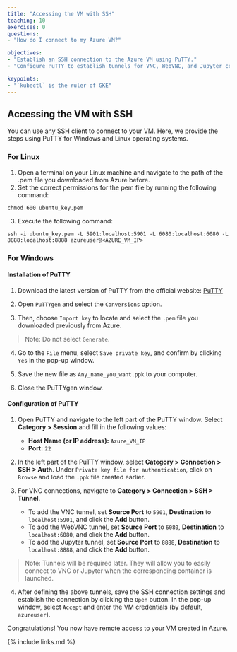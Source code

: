 ```yaml
---
title: "Accessing the VM with SSH"
teaching: 10
exercises: 0
questions:
- "How do I connect to my Azure VM?"

objectives:
- "Establish an SSH connection to the Azure VM using PuTTY."
- "Configure PuTTY to establish tunnels for VNC, WebVNC, and Jupyter connections"

keypoints:
- "`kubectl` is the ruler of GKE"
---
```


## Accessing the VM with SSH

You can use any SSH client to connect to your VM. Here, we provide the steps using PuTTY for Windows and Linux operating systems.

### For Linux
1. Open a terminal on your Linux machine and navigate to the path of the .pem file you downloaded from Azure before.
2. Set the correct permissions for the pem file by running the following command:

```
chmod 600 ubuntu_key.pem
````

3. Execute the following command:

```
ssh -i ubuntu_key.pem -L 5901:localhost:5901 -L 6080:localhost:6080 -L 8888:localhost:8888 azureuser@<AZURE_VM_IP>
```

### For Windows

#### Installation of PuTTY

1. Download the latest version of PuTTY from the official website: [PuTTY](https://www.putty.org/)

2. Open `PuTTYgen` and select the `Conversions` option. 
3. Then, choose `Import key` to locate and select the `.pem` file you downloaded previously from Azure. 

> Note: Do not select `Generate`.

4. Go to the `File` menu, select `Save private key`, and confirm by clicking `Yes` in the pop-up window.

5. Save the new file as `Any_name_you_want.ppk` to your computer.

6. Close the PuTTYgen window.

#### Configuration of PuTTY

1. Open PuTTY and navigate to the left part of the PuTTY window. Select **Category > Session** and fill in the following values:

    - **Host Name (or IP address):** `Azure_VM_IP`
    - **Port:** `22`

2. In the left part of the PuTTY window, select **Category > Connection > SSH > Auth**. Under `Private key file for authentication`, click on `Browse` and load the `.ppk` file created earlier.

3. For VNC connections, navigate to **Category > Connection > SSH > Tunnel**.

    - To add the VNC tunnel, set **Source Port** to `5901`, **Destination** to `localhost:5901`, and click the **Add** button.
    - To add the WebVNC tunnel, set **Source Port** to `6080`, **Destination** to `localhost:6080`, and click the **Add** button.
    - To add the Jupyter tunnel, set **Source Port** to `8888`, **Destination** to `localhost:8888`, and click the **Add** button.


> Note: Tunnels will be required later. They will allow you to easily connect to VNC or Jupyter when the corresponding container is launched.

4. After defining the above tunnels, save the SSH connection settings and establish the connection by clicking the `Open` button. In the pop-up window, select `Accept` and enter the VM credentials (by default, `azureuser`).

Congratulations! You now have remote access to your VM created in Azure.

{% include links.md %}
